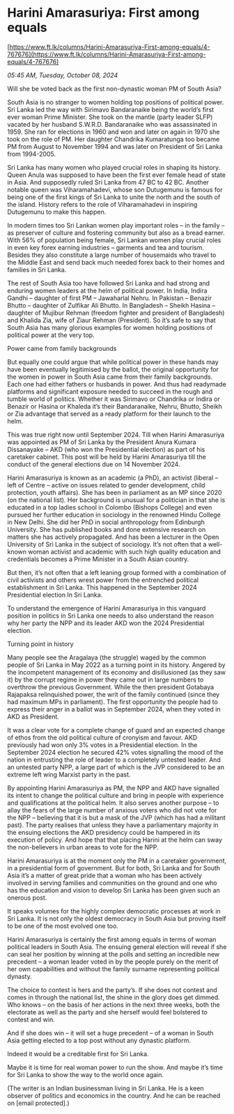 # Harini Amarasuriya: First among equals

[https://www.ft.lk/columns/Harini-Amarasuriya-First-among-equals/4-767676](https://www.ft.lk/columns/Harini-Amarasuriya-First-among-equals/4-767676)

*05:45 AM, Tuesday, October 08, 2024*

Will she be voted back as the first non-dynastic woman PM of South Asia?

South Asia is no stranger to women holding top positions of political power. Sri Lanka led the way with Sirimavo Bandaranaike being the world’s first ever woman Prime Minister. She took on the mantle (party leader SLFP) vacated by her husband S.W.R.D. Bandaranaike who was assassinated in 1959. She ran for elections in 1960 and won and later on again in 1970 she took on the role of PM. Her daughter Chandrika Kumaratunga too became PM from August to November 1994 and was later on President of Sri Lanka from 1994-2005.

Sri Lanka has many women who played crucial roles in shaping its history. Queen Anula was supposed to have been the first ever female head of state in Asia. And supposedly ruled Sri Lanka from 47 BC to 42 BC. Another notable queen was Viharamahadevi, whose son Dutugemunu is famous for being one of the first kings of Sri Lanka to unite the north and the south of the island. History refers to the role of Viharamahadevi in inspiring Dutugemunu to make this happen.

In modern times too Sri Lankan women play important roles – in the family – as preserver of culture and fostering community but also as a bread earner. With 56% of population being female, Sri Lankan women play crucial roles in even key forex earning industries – garments and tea and tourism. Besides they also constitute a large number of housemaids who travel to the Middle East and send back much needed forex back to their homes and families in Sri Lanka.

The rest of South Asia too have followed Sri Lanka and had strong and enduring women leaders at the helm of political power. In India, Indira Gandhi – daughter of first PM – Jawaharlal Nehru. In Pakistan – Benazir Bhutto – daughter of Zulfikar Ali Bhutto. In Bangladesh – Sheikh Hasina – daughter of Mujibur Rehman (freedom fighter and president of Bangladesh) and Khalida Zia, wife of Ziaur Rehman (President). So it’s safe to say that South Asia has many glorious examples for women holding positions of political power at the very top.

Power came from family backgrounds

But equally one could argue that while political power in these hands may have been eventually legitimised by the ballot, the original opportunity for the women in power in South Asia came from their family backgrounds. Each one had either fathers or husbands in power. And thus had readymade platforms and significant exposure needed to succeed in the rough and tumble world of politics. Whether it was Sirimavo or Chandrika or Indira or Benazir or Hasina or Khaleda it’s their Bandaranaike, Nehru, Bhutto, Sheikh or Zia advantage that served as a ready platform for their launch to the helm.

This was true right now until September 2024. Till when Harini Amarasuriya was appointed as PM of Sri Lanka by the President Anura Kumara Dissanayake – AKD (who won the Presidential election) as part of his caretaker cabinet. This post will be held by Harini Amarasuriya till the conduct of the general elections due on 14 November 2024.

Harini Amarasuriya is known as an academic (a PhD), an activist (liberal – left of Centre – active on issues related to gender development, child protection, youth affairs). She has been in parliament as an MP since 2020 (on the national list). Her background is unusual for a politician in that she is educated in a top ladies school in Colombo (Bishops College) and even pursued her further education in sociology in the renowned Hindu College in New Delhi. She did her PhD in social anthropology from Edinburgh University. She has published books and done extensive research on matters she has actively propagated. And has been a lecturer in the Open University of Sri Lanka in the subject of sociology. It’s not often that a well-known woman activist and academic with such high quality education and credentials becomes a Prime Minister in a South Asian country.

But then, it’s not often that a left leaning group formed with a combination of civil activists and others wrest power from the entrenched political establishment in Sri Lanka. This happened in the September 2024 Presidential election In Sri Lanka.

To understand the emergence of Harini Amarasuriya in this vanguard position in politics in Sri Lanka one needs to also understand the reason why her party the NPP and its leader AKD won the 2024 Presidential election.

Turning point in history

Many people see the Aragalaya (the struggle) waged by the common people of Sri Lanka in May 2022 as a turning point in its history. Angered by the incompetent management of its economy and disillusioned (as they saw it) by the corrupt regime in power they came out in large numbers to overthrow the previous Government. While the then president Gotabaya Rajapaksa relinquished power, the writ of the family continued (since they had maximum MPs in parliament). The first opportunity the people had to express their anger in a ballot was in September 2024, when they voted in AKD as President.

It was a clear vote for a complete change of guard and an expected change of ethos from the old political culture of cronyism and favour. AKD previously had won only 3% votes in a Presidential election. In the September 2024 election he secured 42% votes signalling the mood of the nation in entrusting the role of leader to a completely untested leader. And an untested party NPP, a large part of which is the JVP considered to be an extreme left wing Marxist party in the past.

By appointing Harini Amarasuriya as PM, the NPP and AKD have signalled its intent to change the political culture and bring in people with experience and qualifications at the political helm. It also serves another purpose – to allay the fears of the large number of anxious voters who did not vote for the NPP – believing that it is but a mask of the JVP (which has had a militant past). The party realises that unless they have a parliamentary majority in the ensuing elections the AKD presidency could be hampered in its execution of policy. And hope that that placing Harini at the helm can sway the non-believers in urban areas to vote for the NPP.

Harini Amarasuriya is at the moment only the PM in a caretaker government, in a presidential form of government. But for both, Sri Lanka and for South Asia it’s a matter of great pride that a woman who has been actively involved in serving families and communities on the ground and one who has the education and vision to develop Sri Lanka has been given such an onerous post.

It speaks volumes for the highly complex democratic processes at work in Sri Lanka. It is not only the oldest democracy in South Asia but proving itself to be one of the most evolved one too.

Harini Amarasuriya is certainly the first among equals in terms of woman political leaders in South Asia. The ensuing general election will reveal if she can seal her position by winning at the polls and setting an incredible new precedent – a woman leader voted in by the people purely on the merit of her own capabilities and without the family surname representing political dynasty.

The choice to contest is hers and the party’s. If she does not contest and comes in through the national list, the shine in the glory does get dimmed. Who knows – on the basis of her actions in the next three weeks, both the electorate as well as the party and she herself would feel bolstered to contest and win.

And if she does win – it will set a huge precedent – of a woman in South Asia getting elected to a top post without any dynastic platform.

Indeed it would be a creditable first for Sri Lanka.

Maybe it is time for real woman power to run the show. And maybe it’s time for Sri Lanka to show the way to the world once again.

(The writer is an Indian businessman living in Sri Lanka. He is a keen observer of politics and economics in the country. And he can be reached on [email protected].)

